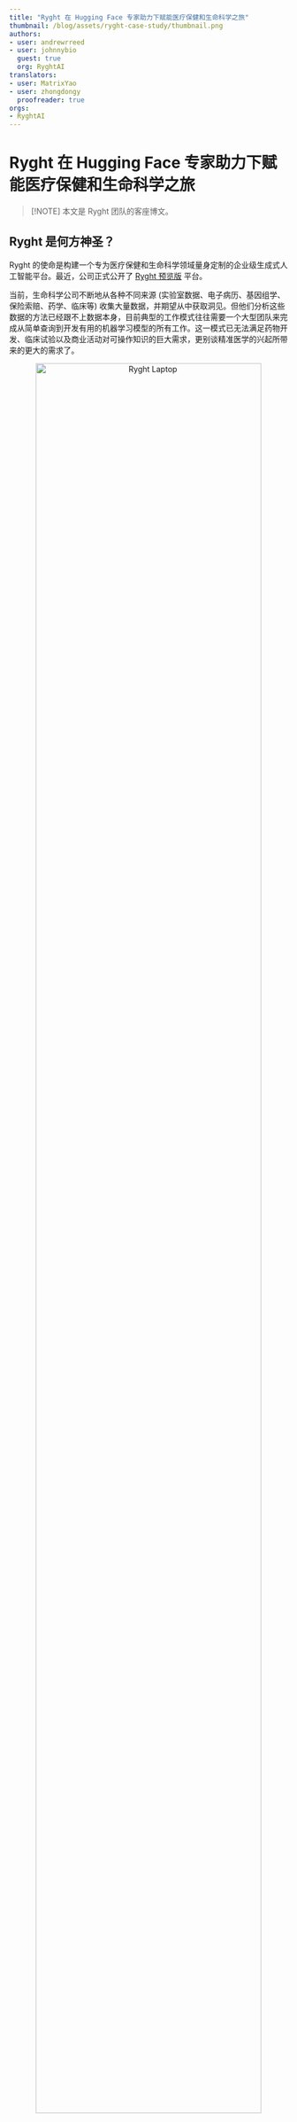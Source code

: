 ```yaml
---
title: "Ryght 在 Hugging Face 专家助力下赋能医疗保健和生命科学之旅"
thumbnail: /blog/assets/ryght-case-study/thumbnail.png
authors:
- user: andrewrreed
- user: johnnybio
  guest: true
  org: RyghtAI
translators:
- user: MatrixYao
- user: zhongdongy
  proofreader: true
orgs:
- RyghtAI
---
```

# Ryght 在 Hugging Face 专家助力下赋能医疗保健和生命科学之旅

> [!NOTE] 本文是 Ryght 团队的客座博文。

## Ryght 是何方神圣？

Ryght 的使命是构建一个专为医疗保健和生命科学领域量身定制的企业级生成式人工智能平台。最近，公司正式公开了 [Ryght 预览版](https://www.ryght.ai/signup?utm_campaign=Preview%20Launch%20April%2016%2C%2024&utm_source=Huggging%20Face%20Blog%20-%20Preview%20Launch%20Sign%20Up) 平台。

当前，生命科学公司不断地从各种不同来源 (实验室数据、电子病历、基因组学、保险索赔、药学、临床等) 收集大量数据，并期望从中获取洞见。但他们分析这些数据的方法已经跟不上数据本身，目前典型的工作模式往往需要一个大型团队来完成从简单查询到开发有用的机器学习模型的所有工作。这一模式已无法满足药物开发、临床试验以及商业活动对可操作知识的巨大需求，更别谈精准医学的兴起所带来的更大的需求了。

<p align="center">
 <img src="https://huggingface.co/datasets/huggingface/documentation-images/resolve/main/blog/ryght-case-study/click-through.gif" alt="Ryght Laptop" style="width: 90%; height: auto;"><br>
</p>

[Ryght](https://hubs.li/Q02sLGKL0) 的目标是让生命科学专业人士能够快速、安全地从数据中挖掘出他们所需的洞见。为此，其正在构建一个 SaaS 平台，为本专业的人员和组织提供定制的 AI copilot 解决方案，以助力他们对各种复杂数据源进行记录、分析及研究。

Ryght 认识到 AI 领域节奏快速且多变的特点，因此一开始就加入 [Hugging Face 专家支持计划](https://huggingface.co/support)，将 Hugging Face 作为技术咨询合作伙伴。

## 共同克服挑战

> ##### _我们与 Hugging Face 专家支持计划的合作对加快我们生成式人工智能平台的开发起到了至关重要的作用。快速发展的人工智能领域有可能彻底改变我们的行业，而 Hugging Face 的高性能、企业级的文本生成推理 (TGI) 和文本嵌入推理 (TEI) 服务本身就是游戏规则的改写者。 - [Johnny Crupi](https://www.linkedin.com/in/johncrupi/)，[Ryght 首席技术官](http://www.ryght.ai/?utm_campaign=hf&utm_source=hf_blog)_

在着手构建生成式人工智能平台的过程中，Ryght 面临着多重挑战。

### 1. 快速提升团队技能并在多变的环境中随时了解最新情况

随着人工智能和机器学习技术的快速发展，确保团队及时了解最新的技术、工具以及最佳实践至关重要。这一领域的学习曲线呈现出持续陡峭的特点，因此需要齐心协力才能及时跟上。

与 Hugging Face 的人工智能生态系统核心专家团队的合作，有助于 Ryght 跟上本垂直领域的最新发展以及最新模型。通过开放异步的沟通渠道、定期的咨询会以及专题技术研讨会等多种形式，充分地保证了目的的实现。

### 2. 在众多方案中找到最 [经济] 的机器学习方案

人工智能领域充满了创新，催生了大量的工具、库、模型及方法。对于像 Ryght 这样的初创公司来说，必须消除这种噪声并确定哪些机器学习策略最适合生命科学这一独特场景。这不仅需要了解当前的技术水平，还需要对技术在未来的相关性和可扩展性有深刻的洞见。

Hugging Face 作为 Ryght 技术团队的合作伙伴，在解决方案设计、概念验证开发和生产工作负载优化全过程中提供了有力的协助，包括: 针对应用场景推荐最适合 Ryght 需求的库、框架和模型，并提供了如何使用这些软件和模型的示例。这些指导最终简化了决策过程并缩短了开发时间。

### 3. 开发专注于安全性、隐私性及灵活性的高性能解决方案

鉴于其目标是企业级的解决方案，因此 Ryght 把安全、隐私和可治理性放在最重要的位置。因此在设计方案架构时，需要提供支持各种大语言模型 (LLM) 的灵活性，这是生命科学领域内容生成和查询处理系统的关键诉求。

基于对开源社区的快速创新，特别是医学 LLM 创新的理解，其最终采用了“即插即用”的 LLM 架构。这种设计使其能够在新 LLM 出现时能无缝地评估并集成它们。

在 Ryght 的平台中，每个 LLM 均可注册并链接至一个或多个特定于客户的推理端点。这种设计不仅可以保护各客户的连接，还提供了在不同 LLM 之间切换的能力，提供了很好的灵活性。Ryght 通过采用 Hugging Face 的 [文本生成推理 (TGI)](https://huggingface.co/docs/text-generation-inference/index) 和 [推理端点](https://huggingface.co/inference-endpoints/dedicate) 实现了该设计。

除了 TGI 之外，Ryght 还将 [文本嵌入推理 (TEI)](https://huggingface.co/docs/text-embeddings-inference/en/index) 集成到其 ML 平台中。使用 TEI 和开源嵌入模型提供服务，与仅依赖私有嵌入服务相比，可以使 Ryght 能够享受更快的推理速度、免去对速率限制的担忧，并得到可以为自己的微调模型提供服务的灵活性，而微调模型可以更好地满足生命科学领域的独特要求。

为了同时满足多个客户的需求，系统需要能处理大量并发请求，同时保持低延迟。因此，Ryght 的嵌入和推理服务不仅仅是简单的模型调用，还需要支持包括组批、排队和跨 GPU 分布式模型处理等高级特性。这些特性对于避免性能瓶颈并确保用户不会遇到延迟，从而保持最佳的系统响应时间至关重要。

## 总结

Ryght 与 Hugging Face 在 ML 服务上的战略合作伙伴关系以及深度集成凸显了其致力于在医疗保健和生命科学领域提供尖端解决方案的承诺。通过采用灵活、安全和可扩展的架构，其确保自己的平台始终处于创新前沿，为客户提供无与伦比的服务和专业知识，以应对现代医疗领域的复杂性。

[Ryght 预览版](https://hubs.li/Q02sLFl_0) 现已作为一个可轻松上手的、免费、安全的平台向生命科学知识工作者公开，欢迎大家使用。Ryght 的 copilot 库包含各种工具，可加速信息检索、复杂非结构化数据的综合及结构化，以及文档构建等任务，把之前需要数周才能完成的工作缩短至数天或数小时。如你对定制方案及合作方案有兴趣，请联系其 [AI 专家团队](https://hubs.li/Q02sLG9V0)，以讨论企业级 Ryght 服务。

如果你有兴趣了解有关 Hugging Face 专家支持计划的更多信息，请 [通过此处](https://huggingface.co/contact/sales?from=support) 联系我们，我们将联系你讨论你的需求！